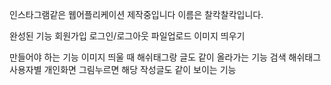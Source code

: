 인스타그램같은 웹어플리케이션 제작중입니다
이름은 찰칵찰칵입니다.

완성된 기능
회원가입
로그인/로그아웃
파일업로드
이미지 띄우기

만들어야 하는 기능
이미지 띄울 때 해쉬태그랑 글도 같이 올라가는 기능
검색
해쉬태그
사용자별 개인화면
그림누르면 해당 작성글도 같이 보이는 기능



